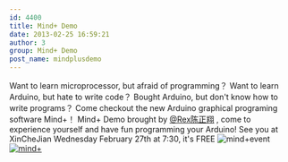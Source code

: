 ```yaml
---
id: 4400
title: Mind+ Demo
date: 2013-02-25 16:59:21
author: 3
group: Mind+ Demo
post_name: mindplusdemo
---
```


Want to learn microprocessor, but afraid of programming？ Want to learn Arduino, but hate to write code？ Bought Arduino, but don't know how to write programs？ Come checkout the new Arduino graphical programing software Mind+！ Mind+ Demo brought by [@Rex陈正翔](http://weibo.com/n/Rex%E9%99%88%E6%AD%A3%E7%BF%94) , come to experience yourself and have fun programming your Arduino! See you at XinCheJian Wednesday February 27th at 7:30, it's FREE ![ ![mind+event](http://xinchejian.com/wp-content/uploads/2013/02/mind+event-283x400.png)](http://139.162.84.35/wp-content/uploads/2013/02/mindevent.png) [![mind+](http://xinchejian.com/wp-content/uploads/2013/02/mind+-600x337.png)](http://139.162.84.35/wp-content/uploads/2013/02/mind.png)